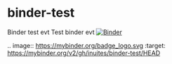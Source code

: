 # binder-test
Binder test evt
Test binder evt
[![Binder](https://mybinder.org/badge_logo.svg)](https://mybinder.org/v2/gh/inuites/binder-test/HEAD)

.. image:: https://mybinder.org/badge_logo.svg
 :target: https://mybinder.org/v2/gh/inuites/binder-test/HEAD
